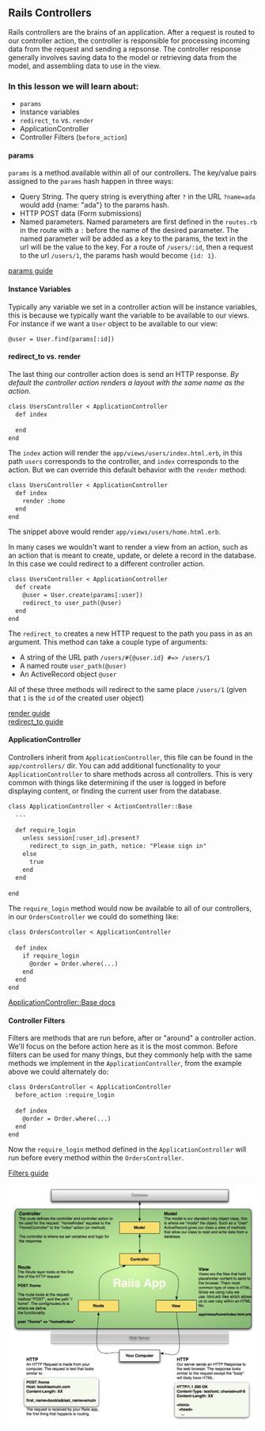 ## Rails Controllers

Rails controllers are the brains of an application.  After a request is routed to our controller action, the controller is responsible for processing incoming data from the request and sending a repsonse. The controller response generally involves saving data to the model or retrieving data from the model, and assembling data to use in the view.


### In this lesson we will learn about:

- `params`
- Instance variables
- `redirect_to` vs. `render`
- ApplicationController
- Controller Filters (`before_action`)

#### params

`params` is a method available within all of our controllers. The key/value pairs assigned to the `params` hash happen in three ways:

- Query String. The query string is everything after `?` in the URL `?name=ada` would add {name: "ada"} to the params hash.
- HTTP POST data (Form submissions)
- Named parameters. Named parameters are first defined in the `routes.rb` in the route with a `:` before the name of the desired parameter. The named parameter will be added as a key to the params, the text in the url will be the value to the key. For a route of `/users/:id`, then a request to the url `/users/1`, the params hash would become `{id: 1}`.

[params guide](http://guides.rubyonrails.org/action_controller_overview.html#parameters)

#### Instance Variables

Typically any variable we set in a controller action will be instance variables, this is because we typically want the variable to be available to our views. For instance if we want a `User` object to be available to our view:

    @user = User.find(params[:id])

#### redirect_to vs. render

The last thing our controller action does is send an HTTP response. _By default the controller action renders a layout with the same name as the action._

    class UsersController < ApplicationController
      def index

      end
    end

The `index` action will render the `app/views/users/index.html.erb`, in this path `users` corresponds to the controller, and `index` corresponds to the action. But we can override this default behavior with the `render` method:

    class UsersController < ApplicationController
      def index
        render :home
      end
    end

The snippet above would render `app/views/users/home.html.erb`.  

In many cases we wouldn't want to render a view from an action, such as an action that is meant to create, update, or delete a record in the database. In this case we could redirect to a different controller action.

    class UsersController < ApplicationController
      def create
        @user = User.create(params[:user])
        redirect_to user_path(@user)
      end
    end

The `redirect_to` creates a new HTTP request to the path you pass in as an argument. This method can take a couple type of arguments:

- A string of the URL path `/users/#{@user.id} #=> /users/1`
- A named route `user_path(@user)`
- An ActiveRecord object `@user`

All of these three methods will redirect to the same place `/users/1` (given that `1` is the `id` of the created user object)

[render guide](http://guides.rubyonrails.org/layouts_and_rendering.html#using-render)  
[redirect_to guide](http://guides.rubyonrails.org/layouts_and_rendering.html#using-redirect-to)

#### ApplicationController

Controllers inherit from `ApplicationController`, this file can be found in the `app/controllers/` dir. You can add additional functionality to your `ApplicationController` to share methods across all controllers. This is very common with things like determining if the user is logged in before displaying content, or finding the current user from the database.

    class ApplicationController < ActionController::Base
      ...

      def require_login
        unless session[:user_id].present?
          redirect_to sign_in_path, notice: "Please sign in"
        else
          true
        end
      end

    end

The `require_login` method would now be available to all of our controllers, in our `OrdersController` we could do something like:

    class OrdersController < ApplicationController

      def index
        if require_login
          @order = Order.where(...)
        end
      end
    end

[ApplicationController::Base docs](http://api.rubyonrails.org/classes/ActionController/Base.html)

#### Controller Filters

Filters are methods that are run before, after or "around" a controller action. We'll focus on the before action here as it is the most common. Before filters can be used for many things, but they commonly help with the same methods we implement in the `ApplicationController`, from the example above we could alternately do:

    class OrdersController < ApplicationController
      before_action :require_login

      def index
        @order = Order.where(...)
      end
    end

Now the `require_login` method defined in the `ApplicationController` will run before every method within the `OrdersController`.

[Filters guide](http://guides.rubyonrails.org/action_controller_overview.html#filters)


![Rails Request Cycle](../rails/rails-request-cycle.jpg)
